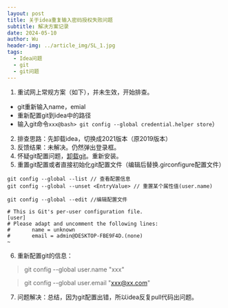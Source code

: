 ```yaml
---
layout: post
title: 关于idea重复输入密码授权失败问题
subtitle: 解决方案记录
date: 2024-05-10
author: Wu
header-img: ../article_img/SL_1.jpg
tags:
  - Idea问题
  - git
  - git问题
---
```


1. 重试网上常规方案（如下），并未生效，开始排查。
- git重新输入name，emial
- 重新配置git到idea中的路径
- 输入git命令`xxx@bash> git config --global credential.helper store`）

2. 排查思路：先卸载idea，切换成2021版本（原2019版本）
3. 反馈结果：未解决。仍然弹出登录框。
4. 怀疑git配置问题，[卸载git](https://blog.csdn.net/weixin_43306271/article/details/121735153)。重新安装。
5. 重置git配置或者直接初始化git配置文件（编辑后替换.girconfigure配置文件）
```shell
git config --global --list // 查看配置信息 
git config --global --unset <EntryValue> // 重置某个属性值(user.name)
```

 `git config --global --edit //编辑配置文件`

```shell
# This is Git's per-user configuration file.
[user]
# Please adapt and uncomment the following lines:
#       name = unknown
#       email = admin@DESKTOP-FBE9F4D.(none)
~
```

6. 重新配置git的信息：
> git config --global user.name "xxx"

>git config --global user.email "xxx@xx.com"

7. 问题解决：总结，因为git配置出错，所以idea反复pull代码出问题。